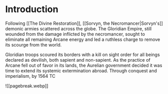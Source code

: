 # Introduction

Following [[The Divine Restoration]], [[Sorvyn, the Necromancer|Sorvyn's]] demonic armies scattered across the globe. The Gloridian Empire, still wounded from the damage inflicted by the necromancer, sought to eliminate all remaining Arcane energy and led a ruthless charge to remove its scourge from the world.

Gloridian troops scoured its borders with a kill on sight order for all beings declared as devilish, both sapient and non-sapient. As the practice of Arcane fell out of favor in its lands, the Aurelian government decided it was time to extend its systemic extermination abroad. Through conquest and imperialism, by 1564 TC

![[pagebreak.webp]]